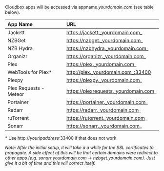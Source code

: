 Cloudbox apps will be accessed via appname._yourdomain.com_ (see table below).

| **App  Name**          | **URL**                               |
|:---------------------- |:------------------------------------- |
| Jackett                | https://jackett._yourdomain.com_      |
| NZBGet                 | https://nzbget._yourdomain.com_       |
| NZB Hydra              | https://nzbhydra._yourdomain.com_     |
| Organizr               | https://organizr._yourdomain.com_     |
| Plex                   | https://plex._yourdomain.com_         |
| WebTools for Plex*     | http://plex._yourdomain.com_:33400    | 
| Plexpy                 | https://plexpy._yourdomain.com_       |
| Plex Requests - Meteor | https://plexrequests._yourdomain.com_ |
| Portainer              | https://portainer._yourdomain.com_    |
| Radarr                 | https://radarr._yourdomain.com_       |
| ruTorrent              | https://rutorrent._yourdomain.com_    |
| Sonarr                 | https://sonarr._yourdomain.com_       |

\* Use http://_youripaddress_:33400 if that does not work. 


_Note: After the initial setup, it will take a a while for the SSL certificates to propagate. A side effect of this will be that certain domains were redirect to other apps (e.g. sonarr.yourdomain.com -> nzbget.yourdomain.com). Just give it a bit of time and this will correct itself._